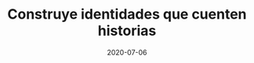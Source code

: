 ---
episode: 4
date: "2020-07-06"
title: Construye identidades que cuenten historias
guest: Tania Lili
business: Pratt Institute
category: Diseño
description: Tuvimos una charla remota con Tania Lili, una diseñadora multidisciplinaria y profesora adjunta del Pratt Institute con base en Brooklyn, Nueva York; para desmenuzar el concepto de Branding Digital para Negocios, así como ahondar en sus mejores prácticas, tendencias y recursos.
file: https://www.buzzsprout.com/895972/4459301-e04-branding-digital-para-negocios-tania-lili.mp3?blob_id=17551106&download=true
spotify: https://open.spotify.com/episode/5M9L984seHD9isRPqdXdus?si=6mxlY-8-S9uOqgYIWfDj-w
apple: https://podcasts.apple.com/mx/podcast/e04-branding-digital-para-negocios-tania-lili/id1500473556?i=1000483267955
google: https://podcasts.google.com/feed/aHR0cHM6Ly9mZWVkcy5idXp6c3Byb3V0LmNvbS84OTU5NzIucnNz/episode/QnV6enNwcm91dC00NDU5MzAx
youtube: https://www.youtube.com/watch?v=n8qaGKmbgVo
---